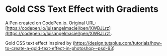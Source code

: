 #  Gold CSS Text Effect with Gradients

A Pen created on CodePen.io. Original URL: [https://codepen.io/luisangelmaciel/pen/XWBJLrz](https://codepen.io/luisangelmaciel/pen/XWBJLrz).

Gold CSS text effect inspired by (https://design.tutsplus.com/tutorials/how-to-create-a-gold-text-effect-in-photoshop--psd-63)